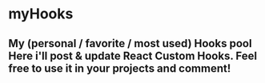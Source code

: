 # myHooks
My (personal / favorite / most used) Hooks pool 
Here i'll post & update React Custom Hooks. Feel free to use it in your projects and comment!
----
